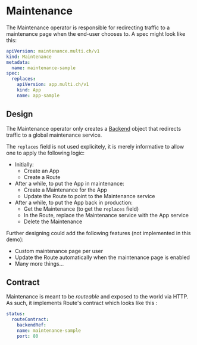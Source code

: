 # Maintenance

The Maintenance operator is responsible for redirecting traffic to a maintenance page when the end-user chooses to. A spec might look like this:

```yaml
apiVersion: maintenance.multi.ch/v1
kind: Maintenance
metadata:
  name: maintenance-sample
spec:
  replaces:
    apiVersion: app.multi.ch/v1
    kind: App
    name: app-sample
```

## Design

The Maintenance operator only creates a [Backend](https://gateway.envoyproxy.io/docs/api/extension_types/#backend) object that redirects traffic to a global maintenance service.

The `replaces` field is not used explicitely, it is merely informative to allow one to apply the following logic:
- Initially:
  - Create an App
  - Create a Route
- After a while, to put the App in maintenance:
  - Create a Maintenance for the App
  - Update the Route to point to the Maintenance service
- After a while, to put the App back in production:
  - Get the Maintenance (to get the `replaces` field)
  - In the Route, replace the Maintenance service with the App service
  - Delete the Maintenance

Further designing could add the following features (not implemented in this demo):
- Custom maintenance page per user
- Update the Route automatically when the maintenance page is enabled
- Many more things...

## Contract

Maintenance is meant to be *routeable* and exposed to the world via HTTP. As such, it implements Route's contract which looks like this : 

```yaml
status:
  routeContract:
    backendRef:
    name: maintenance-sample
    port: 80
```
